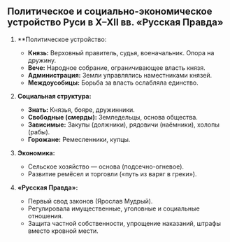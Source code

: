 ## Политическое и социально-экономическое устройство Руси в X–XII вв. «Русская Правда»

1. **Политическое устройство:
	
    - **Князь:** Верховный правитель, судья, военачальник. Опора на дружину.
    - **Вече:** Народное собрание, ограничивающее власть князя.
    - **Администрация:** Земли управлялись наместниками князей.
    - **Междоусобицы:** Борьба за власть ослабляла единство.
4. **Социальная структура:**
    
	- **Знать:** Князья, бояре, дружинники.
    - **Свободные (смерды):** Земледельцы, основа общества.
    - **Зависимые:** Закупы (должники), рядовичи (наёмники), холопы (рабы).
    - **Горожане:** Ремесленники, купцы.
5. **Экономика:**
    
	- Сельское хозяйство — основа (подсечно-огневое).
    - Развитие ремёсел и торговли («путь из варяг в греки»).
6. **«Русская Правда»:**
    
	- Первый свод законов (Ярослав Мудрый).
    - Регулировала имущественные, уголовные и социальные отношения.
    - Защита частной собственности, упрощение наказаний, штрафы вместо кровной мести.
